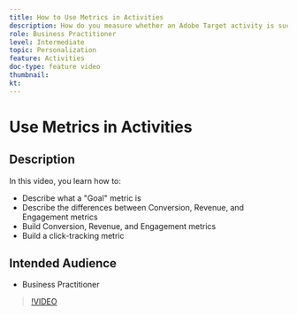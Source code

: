 ```yaml
---
title: How to Use Metrics in Activities
description: How do you measure whether an Adobe Target activity is successful? In this video, learn the different types of goal metrics and how to use them to measure the performance of your activity.
role: Business Practitioner
level: Intermediate
topic: Personalization
feature: Activities
doc-type: feature video
thumbnail:
kt:
---
```


# Use Metrics in Activities

## Description

In this video, you learn how to:

* Describe what a "Goal" metric is
* Describe the differences between Conversion, Revenue, and Engagement metrics
* Build Conversion, Revenue, and Engagement metrics
* Build a click-tracking metric

## Intended Audience

* Business Practitioner

>[!VIDEO](https://video.tv.adobe.com/v/17380/?quality=12)